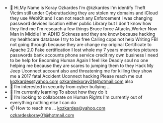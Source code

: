 - 👋 Hi,My Name is Koray Ozkardes  I’m @kzkardes I'm identify Theft Victim still under Cyberattacking they are stolen my domains and iCloud they use WebKit and I can not reach any Enforcement 
I was changing password devices location either public Library but I don't know how they find me 
I'm research a few things Bruce force Attacks,Worker Now Man in Middle I'm ADHD Sickness and they are know because hacking my healthcare database I try to be free Calling cops not help Writing FBI not going through because they are change my original Certificate to Apache 2.0 Fake certification 
I lost whole my 7 years memories pictures passwords bank accounts phone service credit my own business I need to be help for Becoming Human Again I feel like Deadly soul no one helping me because they are scares to jumping them to they Hack My Jeep Uconnect account also and threatening me for killing they show me a 2017 fatal Accident Uconnect hacking 
Please reach me out kozkardes@yahoo.com ozkardeskoray01@hotmail.com also  
- 👀 I’m interested in security from cyber bullying ...
- 🌱 I’m currently learning To about how they do it
- 💞️ I’m looking to collaborate on Human Rights I'm currently out of everything nothing else I can do 
- 📫 How to reach me ... kozkardes@yahoo.com 
      ozkardeskoray01@hotmail.com 

<!---
kzkardes/kzkardes is a ✨ special ✨ repository because its `README.md` (this file) appears on your GitHub profile.
You can click the Preview link to take a look at your changes.
--->
